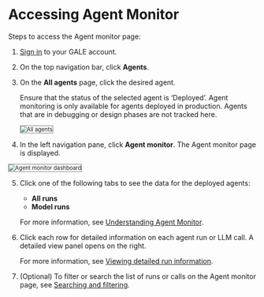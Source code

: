 # Accessing Agent Monitor

Steps to access the Agent monitor page:

1. [Sign in](https://galeadmin-kore.github.io/docs/gale/getting-started/sign-up-sign-in/#sign-in-to-gale) to your GALE account.
2. On the top navigation bar, click **Agents**.
3. On the **All agents** page, click the desired agent.  

    Ensure that the status of the selected agent is ‘Deployed’. Agent monitoring is only available for agents deployed in production. Agents that are in debugging or design phases are not tracked here. 

    <img src="../images/Agent_monitor_Allagents.png" alt="All agents" title="All agents" style="border: 1px solid gray; zoom:80%;">

4. In the left navigation pane, click **Agent monitor**. The Agent monitor page is displayed.  
<img src="../images/agent_monitor_dashboard_new.png" alt="Agent monitor dashboard" title="Agent monitor dashboard" style="border: 1px solid gray; zoom:80%;">

5. Click one of the following tabs to see the data for the deployed agents:
    * **All runs**
    * **Model runs**

    For more information, see [Understanding Agent Monitor](../agent-monitor/understanding-the-agent-monitor-interface.md).

6. Click each row for detailed information on each agent run or LLM call. A detailed view panel opens on the right.  

    For more information, see [Viewing detailed run information](../agent-monitor/understanding-the-agent-monitor-interface.md#viewing-detailed-run-information).

7. (Optional) To filter or search the list of runs or calls on the Agent monitor page, see [Searching and filtering](../agent-monitor/understanding-the-agent-monitor-interface.md#searching-and-filtering-information).